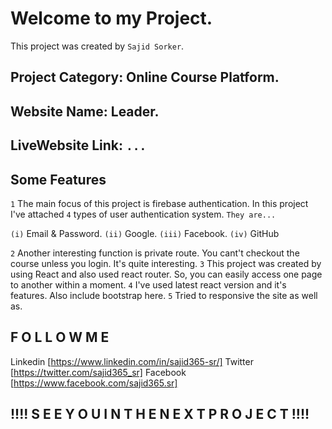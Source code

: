 # Welcome to my Project.

This project was created by `Sajid Sorker`.

## Project Category: Online Course Platform.
## Website Name: Leader.
## LiveWebsite Link: `...`

## Some Features

`1` The main focus of this project is firebase authentication. In this project I've attached `4` types of user authentication system. `They are...`

`(i)` Email & Password.
`(ii)` Google.
`(iii)` Facebook.
`(iv)` GitHub

`2` Another interesting function is private route. You cant't checkout the course unless you login. It's quite interesting.
`3` This project was created by using React and also used react router. So, you can easily access one page to another within a moment.
`4` I've used latest react version and it's features. Also include bootstrap here.
`5` Tried to responsive the site as well as.


## F O L L O W   M E

Linkedin [https://www.linkedin.com/in/sajid365-sr/]
Twitter [https://twitter.com/sajid365_sr]
Facebook [https://www.facebook.com/sajid365.sr]


## !!!! S E E  Y O U  I N  T H E  N E X T  P R O J E C T !!!!


